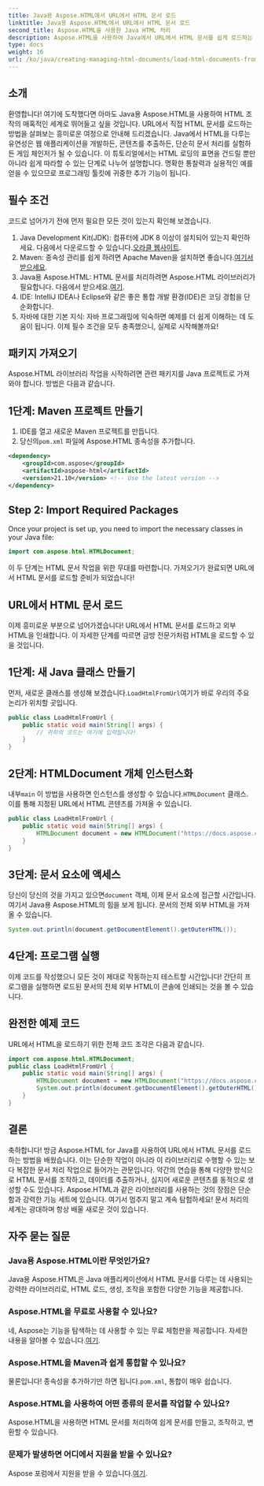 ```yaml
---
title: Java용 Aspose.HTML에서 URL에서 HTML 문서 로드
linktitle: Java용 Aspose.HTML에서 URL에서 HTML 문서 로드
second_title: Aspose.HTML을 사용한 Java HTML 처리
description: Aspose.HTML을 사용하여 Java에서 URL에서 HTML 문서를 쉽게 로드하는 방법을 알아보세요. 단계별 튜토리얼이 포함되어 있습니다.
type: docs
weight: 16
url: /ko/java/creating-managing-html-documents/load-html-documents-from-url/
---
```

## 소개
환영합니다! 여기에 도착했다면 아마도 Java용 Aspose.HTML을 사용하여 HTML 조작의 매혹적인 세계로 뛰어들고 싶을 것입니다. URL에서 직접 HTML 문서를 로드하는 방법을 살펴보는 흥미로운 여정으로 안내해 드리겠습니다. Java에서 HTML을 다루는 유연성은 웹 애플리케이션을 개발하든, 콘텐츠를 추출하든, 단순히 문서 처리를 실험하든 게임 체인저가 될 수 있습니다.
이 튜토리얼에서는 HTML 로딩의 표면을 건드릴 뿐만 아니라 쉽게 따라할 수 있는 단계로 나누어 설명합니다. 명확한 통찰력과 실용적인 예를 얻을 수 있으므로 프로그래밍 툴킷에 귀중한 추가 기능이 됩니다.
## 필수 조건
코드로 넘어가기 전에 먼저 필요한 모든 것이 있는지 확인해 보겠습니다.
1.  Java Development Kit(JDK): 컴퓨터에 JDK 8 이상이 설치되어 있는지 확인하세요. 다음에서 다운로드할 수 있습니다.[오라클 웹사이트](https://www.oracle.com/java/technologies/javase-jdk11-downloads.html).
2.  Maven: 종속성 관리를 쉽게 하려면 Apache Maven을 설치하면 좋습니다.[여기서 받으세요](https://maven.apache.org/download.cgi).
3. Java용 Aspose.HTML: HTML 문서를 처리하려면 Aspose.HTML 라이브러리가 필요합니다. 다음에서 받으세요.[여기](https://releases.aspose.com/html/java/). 
4. IDE: IntelliJ IDEA나 Eclipse와 같은 좋은 통합 개발 환경(IDE)은 코딩 경험을 단순화합니다.
5. 자바에 대한 기본 지식: 자바 프로그래밍에 익숙하면 예제를 더 쉽게 이해하는 데 도움이 됩니다.
이제 필수 조건을 모두 충족했으니, 실제로 시작해볼까요!
## 패키지 가져오기
Aspose.HTML 라이브러리 작업을 시작하려면 관련 패키지를 Java 프로젝트로 가져와야 합니다. 방법은 다음과 같습니다.
## 1단계: Maven 프로젝트 만들기
1. IDE를 열고 새로운 Maven 프로젝트를 만듭니다.
2.  당신의`pom.xml` 파일에 Aspose.HTML 종속성을 추가합니다.
   ```xml
   <dependency>
       <groupId>com.aspose</groupId>
       <artifactId>aspose-html</artifactId>
       <version>21.10</version> <!-- Use the latest version -->
   </dependency>
```
## Step 2: Import Required Packages
Once your project is set up, you need to import the necessary classes in your Java file:
```java
import com.aspose.html.HTMLDocument;
```
이 두 단계는 HTML 문서 작업을 위한 무대를 마련합니다. 가져오기가 완료되면 URL에서 HTML 문서를 로드할 준비가 되었습니다!
## URL에서 HTML 문서 로드
이제 흥미로운 부분으로 넘어가겠습니다! URL에서 HTML 문서를 로드하고 외부 HTML을 인쇄합니다. 이 자세한 단계를 따르면 금방 전문가처럼 HTML을 로드할 수 있을 것입니다.
## 1단계: 새 Java 클래스 만들기
 먼저, 새로운 클래스를 생성해 보겠습니다.`LoadHtmlFromUrl`여기가 바로 우리의 주요 논리가 위치할 곳입니다.
```java
public class LoadHtmlFromUrl {
    public static void main(String[] args) {
        // 귀하의 코드는 여기에 입력됩니다!
    }
}
```
## 2단계: HTMLDocument 개체 인스턴스화
 내부`main` 이 방법을 사용하면 인스턴스를 생성할 수 있습니다.`HTMLDocument` 클래스. 이를 통해 지정된 URL에서 HTML 콘텐츠를 가져올 수 있습니다.
```java
public class LoadHtmlFromUrl {
    public static void main(String[] args) {
        HTMLDocument document = new HTMLDocument("https://docs.aspose.com/html/net/creating-a-document/document.html");
    }
}
```
## 3단계: 문서 요소에 액세스
 당신이 당신의 것을 가지고 있으면`document` 객체, 이제 문서 요소에 접근할 시간입니다. 여기서 Java용 Aspose.HTML의 힘을 보게 됩니다. 문서의 전체 외부 HTML을 가져올 수 있습니다.
```java
System.out.println(document.getDocumentElement().getOuterHTML());
```
## 4단계: 프로그램 실행
이제 코드를 작성했으니 모든 것이 제대로 작동하는지 테스트할 시간입니다! 간단히 프로그램을 실행하면 로드된 문서의 전체 외부 HTML이 콘솔에 인쇄되는 것을 볼 수 있습니다.
## 완전한 예제 코드
URL에서 HTML을 로드하기 위한 전체 코드 조각은 다음과 같습니다.
```java
import com.aspose.html.HTMLDocument;
public class LoadHtmlFromUrl {
    public static void main(String[] args) {
        HTMLDocument document = new HTMLDocument("https://docs.aspose.com/html/net/creating-a-document/document.html");
        System.out.println(document.getDocumentElement().getOuterHTML());
    }
}
```
## 결론
축하합니다! 방금 Aspose.HTML for Java를 사용하여 URL에서 HTML 문서를 로드하는 방법을 배웠습니다. 이는 단순한 작업이 아니라 이 라이브러리로 수행할 수 있는 보다 복잡한 문서 처리 작업으로 들어가는 관문입니다. 약간의 연습을 통해 다양한 방식으로 HTML 문서를 조작하고, 데이터를 추출하거나, 심지어 새로운 콘텐츠를 동적으로 생성할 수도 있습니다.
Aspose.HTML과 같은 라이브러리를 사용하는 것의 장점은 단순함과 강력한 기능 세트에 있습니다. 여기서 멈추지 말고 계속 탐험하세요! 문서 처리의 세계는 광대하며 항상 배울 새로운 것이 있습니다.
## 자주 묻는 질문
### Java용 Aspose.HTML이란 무엇인가요?  
Java용 Aspose.HTML은 Java 애플리케이션에서 HTML 문서를 다루는 데 사용되는 강력한 라이브러리로, HTML 로드, 생성, 조작을 포함한 다양한 기능을 제공합니다.
### Aspose.HTML을 무료로 사용할 수 있나요?  
 네, Aspose는 기능을 탐색하는 데 사용할 수 있는 무료 체험판을 제공합니다. 자세한 내용을 알아볼 수 있습니다.[여기](https://releases.aspose.com/).
### Aspose.HTML을 Maven과 쉽게 통합할 수 있나요?  
 물론입니다! 종속성을 추가하기만 하면 됩니다.`pom.xml`, 통합이 매우 쉽습니다.
### Aspose.HTML을 사용하여 어떤 종류의 문서를 작업할 수 있나요?  
Aspose.HTML을 사용하면 HTML 문서를 처리하여 쉽게 문서를 만들고, 조작하고, 변환할 수 있습니다.
### 문제가 발생하면 어디에서 지원을 받을 수 있나요?  
 Aspose 포럼에서 지원을 받을 수 있습니다.[여기](https://forum.aspose.com/c/html/29).
